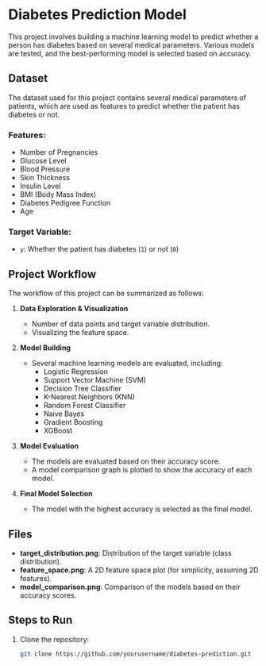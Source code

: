 # Diabetes Prediction Model

This project involves building a machine learning model to predict whether a person has diabetes based on several medical parameters. Various models are tested, and the best-performing model is selected based on accuracy.

## Dataset

The dataset used for this project contains several medical parameters of patients, which are used as features to predict whether the patient has diabetes or not.

### Features:
- Number of Pregnancies
- Glucose Level
- Blood Pressure
- Skin Thickness
- Insulin Level
- BMI (Body Mass Index)
- Diabetes Pedigree Function
- Age

### Target Variable:
- `y`: Whether the patient has diabetes (`1`) or not (`0`)

## Project Workflow

The workflow of this project can be summarized as follows:

1. **Data Exploration & Visualization**
   - Number of data points and target variable distribution.
   - Visualizing the feature space.

2. **Model Building**
   - Several machine learning models are evaluated, including:
     - Logistic Regression
     - Support Vector Machine (SVM)
     - Decision Tree Classifier
     - K-Nearest Neighbors (KNN)
     - Random Forest Classifier
     - Naive Bayes
     - Gradient Boosting
     - XGBoost

3. **Model Evaluation**
   - The models are evaluated based on their accuracy score.
   - A model comparison graph is plotted to show the accuracy of each model.

4. **Final Model Selection**
   - The model with the highest accuracy is selected as the final model.

## Files

- **target_distribution.png**: Distribution of the target variable (class distribution).
- **feature_space.png**: A 2D feature space plot (for simplicity, assuming 2D features).
- **model_comparison.png**: Comparison of the models based on their accuracy scores.

## Steps to Run

1. Clone the repository:

   ```bash
   git clone https://github.com/yourusername/diabetes-prediction.git
